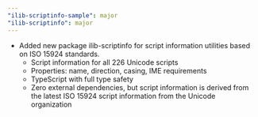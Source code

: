 ```yaml
---
"ilib-scriptinfo-sample": major
"ilib-scriptinfo": major
---
```


- Added new package ilib-scriptinfo for script information utilities
  based on ISO 15924 standards.
  - Script information for all 226 Unicode scripts
  - Properties: name, direction, casing, IME requirements
  - TypeScript with full type safety
  - Zero external dependencies, but script information is derived from
    the latest ISO 15924 script information from the Unicode organization

